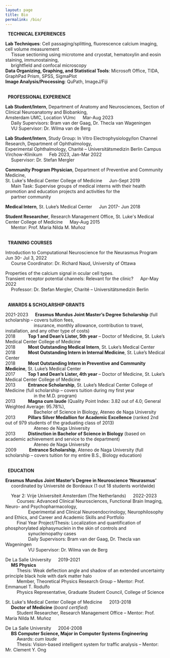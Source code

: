 ```yaml
---
layout: page
title: Bio
permalink: /bio/
---
```

<i class="fa-solid fa-screwdriver-wrench"></i> &nbsp; **TECHNICAL EXPERIENCES**

**Lab Techniques**: Cell passaging/splitting, fluorescence calcium imaging, cell volume
measurement <br> 
&emsp; Tissue sectioning using microtome and cryostat,
hematoxylin and eosin staining, immunostaining, <br> 
&emsp; brightfield and confocal microscopy <br> 
**Data Organizing, Graphing, and Statistical Tools**: Microsoft Office, TIDA, GraphPad Prism, SPSS,
SigmaPlot <br>
**Image Analysis/Processing**: QuPath, ImageJ/Fiji <br>


<br> <i class="fa-solid fa-briefcase"></i> &nbsp; **PROFESSIONAL EXPERIENCE**

**Lab Student/Intern**, Department of Anatomy and Neurosciences, Section of
Clinical Neuroanatomy and Biobanking, <br> 
Amsterdam UMC, Location VUmc &emsp; Mar-Aug
2023 <br>
&emsp; Daily Supervisors: Bram van der Gaag, Dr. Thecla van Wageningen <br>
&emsp; VU Supervisor: Dr. Wilma van de Berg

**Lab Student/Intern**, Study Group: In Vitro Electrophysiology/Ion Channel
Research, Department of Ophthalmology, <br>
Experimental Ophthalmology, Charité –
Universitätsmedizin Berlin Campus Virchow-Klinikum &emsp; Feb 2023,
Jan-Mar 2022 <br>
&emsp; Supervisor: Dr. Stefan Mergler

**Community Program Physician**, Department of Preventive and Community
Medicine, <br> 
St. Luke's Medical Center College of Medicine &emsp; Jun-Sept
2019 <br>
&emsp; Main Task: Supervise groups of medical interns with their health
promotion and education projects and activities for the <br>
&emsp; partner community

**Medical Intern**, St. Luke’s Medical Center &emsp; Jun 2017-
Jun 2018

**Student Researcher**, Research Management Office, St. Luke's Medical Center
College of Medicine &emsp; May-Aug
2015 <br>
&emsp; Mentor:  Prof. Maria Nilda M. Muñoz

<br> <i class="fa-solid fa-earth-americas"></i> &nbsp; **TRAINING COURSES**

Introduction to Computational Neuroscience for the Neurasmus Program &emsp; Jun 30-
Jul 3, 2022 <br> 
&emsp; Course Coordinator: Dr. Richard Naud, University of Ottawa

Properties of the calcium signal in ocular cell types. <br>
Transient receptor potential channels: Relevant for the clinic? &emsp; Apr-May
2022 <br> 
&emsp; Professor: Dr. Stefan Mergler, Charité – Universitätsmedizin Berlin

<br> <i class="fa-solid fa-sack-dollar"></i> &nbsp; **AWARDS & SCHOLARSHIP GRANTS**

2021-2023 &emsp; **Erasmus Mundus Joint Master’s Degree Scholarship** (full scholarship – covers tuition fees, <br> 
&emsp; &emsp; &emsp; &emsp; &emsp; insurance, monthly allowance, contribution to travel, installation, and any other type of costs) <br>
2018 &emsp; &emsp; **Top 1 and Dean’s Lister, 5th year** – Doctor of Medicine, St. Luke’s Medical Center College of Medicine <br>
2018 &emsp; &emsp; **Most Outstanding Medical Intern**, St. Luke’s Medical Center <br>
2018 &emsp; &emsp; **Most Outstanding Intern in Internal Medicine**, St. Luke’s Medical Center <br>
2018 &emsp; &emsp; **Most Outstanding Intern in Preventive and Community Medicine**, St. Luke’s Medical Center <br>
2017 &emsp; &emsp; **Top 1 and Dean’s Lister, 4th year** – Doctor of Medicine, St. Luke’s Medical Center College of Medicine <br>
2013 &emsp; &emsp; **Entrance Scholarship**, St. Luke’s Medical Center College of Medicine (full scholarship – covers tuition during my first year <br>
&emsp; &emsp; &emsp; &emsp; &emsp; in the M.D. program) <br>
2013 &emsp; &emsp; **Magna cum laude** (Quality Point Index: 3.82 out of 4.0; General Weighted Average: 95.78%), <br> 
&emsp; &emsp; &emsp; &emsp; &emsp; Bachelor of Science in Biology, Ateneo de Naga University <br>
2013 &emsp; &emsp; **Pillars Silver Medallion for Academic Excellence** (ranked 2nd out of 979 students of the graduating class of 2013) <br>
&emsp; &emsp; &emsp; &emsp; &emsp; Ateneo de Naga University <br>
2013 &emsp; &emsp; **Distinction in Bachelor of Science in Biology** (based on academic achievement and service to the department) <br>
&emsp; &emsp; &emsp; &emsp; &emsp; Ateneo de Naga University <br>
2009 &emsp; &emsp; **Entrance Scholarship**, Ateneo de Naga University (full scholarship – covers tuition for my entire B.S., Biology education)

<br> <i class="fa-solid fa-graduation-cap"></i> &nbsp; **EDUCATION**

**Erasmus Mundus Joint Master’s Degree in Neuroscience ‘Neurasmus’** <br>
&emsp; coordinated by Université de Bordeaux (1 out 18 students worldwide)

&emsp; Year 2: Vrije Universiteit Amsterdam (The Netherlands) &emsp; 2022-2023 <br>
&emsp; &emsp; Courses: Advanced Clinical Neurosciences, Functional Brain Imaging, Neuro- and Psychopharmacology, <br>
&emsp; &emsp; &emsp; &emsp; Experimental and Clinical Neuroendocrinology, Neurophilosophy and Ethics, and Career and Academic Skills and Portfolio <br> 
&emsp; &emsp; Final Year Project/Thesis: Localization and quantification of phosphorylated alphasynuclein in the skin of controls and <br> 
&emsp; &emsp; &emsp; &emsp; synucleinopathy cases <br>
&emsp; &emsp; &emsp; &emsp; Daily Supervisors: Bram van der Gaag, Dr. Thecla van Wageningen <br>
&emsp; &emsp; &emsp; &emsp; VU Supervisor: Dr. Wilma van de Berg

De La Salle University &emsp; 2019-2021 <br>
&emsp; **MS Physics** <br>
&emsp; &emsp; Thesis: Weak deflection angle and shadow of an extended uncertainty principle black hole
with dark matter halo <br>
&emsp; &emsp; Member, Theoretical Physics Research Group – Mentor: Prof. Emmanuel T. Rodulfo <br>
&emsp; &emsp; Physics Representative, Graduate Student Council, College of Science

St. Luke's Medical Center College of Medicine &emsp; 2013-2018 <br>
&emsp; **Doctor of Medicine** (*board certified*) <br>
&emsp; &emsp; Student Researcher, Research Management Office – Mentor: Prof. Maria Nilda M. Muñoz

De La Salle University &emsp; 2004-2008 <br>
&emsp; **BS Computer Science, Major in Computer Systems Engineering** <br>
&emsp; &emsp; Awards: *cum laude* <br>
&emsp; &emsp; Thesis: Vision-based intelligent system for traffic analysis – Mentor: Mr. Clement Y. Ong
